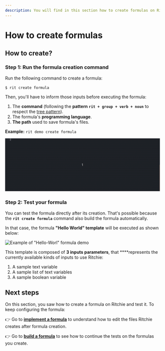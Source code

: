 ```yaml
---
description: You will find in this section how to create formulas on Ritchie and test them.
---
```


# How to create formulas

## How to create?

### Step 1: Run the formula creation command

Run the following command to create a formula:

```text
$ rit create formula
```

Then, you'll have to inform those inputs before executing the formula:

1. The **command** \(following the **pattern `rit + group + verb + noun`** to respect the [tree pattern](https://docs.ritchiecli.io/key-concepts#command-tree)\).
2. The formula's **programming language**. 
3. **The path** used to save formula's files. 

**Example:** `rit demo create formula`

![Example of running rit create formula command](../.gitbook/assets/rit-create-formula-3.gif)

### **Step 2: Test your formula** 

You can test the formula directly after its creation. That's possible because  the **`rit create formula`** command also build the formula automatically.

In that case, the formula **"Hello World" template** will be executed as shown below:

![Example of &quot;Hello-Worl&quot; formula demo](../.gitbook/assets/large-gif-1054x366-.gif)

This template is composed of **3 inputs parameters**, that ****represents the currently available kinds of inputs to use Ritchie:

1. A sample text variable
2. A sample list of text variables
3. A sample boolean variable

## Next steps 

On this section, you saw how to create a formula on Ritchie and test it. To keep configuring the formula: 

👉 Go to [**implement a formula**](implement-a-formula.md) to understand how to edit the files Ritchie creates after formula creation. 

👉 Go to [**build a formula**](build-a-formula.md) to see how to continue the tests on the formulas you create. 

